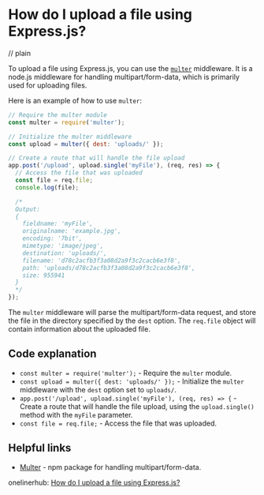 # How do I upload a file using Express.js?
// plain

To upload a file using Express.js, you can use the [`multer`](https://www.npmjs.com/package/multer) middleware. It is a node.js middleware for handling multipart/form-data, which is primarily used for uploading files.

Here is an example of how to use `multer`:

```javascript
// Require the multer module
const multer = require('multer');

// Initialize the multer middleware
const upload = multer({ dest: 'uploads/' });

// Create a route that will handle the file upload
app.post('/upload', upload.single('myFile'), (req, res) => {
  // Access the file that was uploaded
  const file = req.file;
  console.log(file);

  /*
  Output:
  {
    fieldname: 'myFile',
    originalname: 'example.jpg',
    encoding: '7bit',
    mimetype: 'image/jpeg',
    destination: 'uploads/',
    filename: 'd78c2acfb3f3a08d2a9f3c2cacb6e3f8',
    path: 'uploads/d78c2acfb3f3a08d2a9f3c2cacb6e3f8',
    size: 955941
  }
  */
});
```

The `multer` middleware will parse the multipart/form-data request, and store the file in the directory specified by the `dest` option. The `req.file` object will contain information about the uploaded file.

## Code explanation


- `const multer = require('multer');` - Require the `multer` module.
- `const upload = multer({ dest: 'uploads/' });` - Initialize the `multer` middleware with the `dest` option set to `uploads/`.
- `app.post('/upload', upload.single('myFile'), (req, res) => {` - Create a route that will handle the file upload, using the `upload.single()` method with the `myFile` parameter.
- `const file = req.file;` - Access the file that was uploaded.

## Helpful links

- [Multer](https://www.npmjs.com/package/multer) - npm package for handling multipart/form-data.

onelinerhub: [How do I upload a file using Express.js?](https://onelinerhub.com/expressjs/how-do-i-upload-a-file-using-express-js)